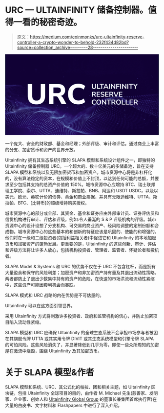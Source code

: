 # URC — ULTAINFINITY 储备控制器。值得一看的秘密奇迹。

> 原文：<https://medium.com/coinmonks/urc-ultainfinity-reserve-controller-a-crypto-wonder-to-behold-232f434d82bd?source=collection_archive---------28----------------------->

![](img/3714ca27b4f1594dbeea9d95e9bed4cb.png)

一个庞大、安全的财政部、基金和经理；外部评级、审计和评估。通过商业上丰富的分支、加密货币和资产向世界开放。

Ultainfinity 拥有其生态系统引擎的 SLAPA 模型和系统设计组件之一，即独特的 Ultainfinity 储备控制器 URC。一个超大的、数十亿美元的多储备池，旨在支持 SLAPA 模型和系统以及无限加密货币和加密资产。城市资源中心将是非杠杆化的，没有算法稳定的资本，在规模和价值上不封顶，以达到任何可能的总额，并要求至少包括其支持的总资产价值的 150%。城市资源中心应增持 BTC、瑞士联邦理工学院、索尔、UTTA、迪维特、斯拉帕、BNB、阿达和 USDT USDC，以及以美元、欧元、英镑计价的债券、黄金和商业票据，并具有无限迪维特、UTTA、斯拉帕、BTC、[比特币]的超级增持购买授权。

城市资源中心的部分或全部、其资金、基金和证券应由外部审计员、证券评估员和信贷机构进行审计、评估和评级，例如:令人垂涎的 S & P 评级机构的评级。城市资源中心的设计设想了分支机构、可交易的商业资产、经风险调整的定制份额和合成物。城市资源中心的这些基本的和创新的特征应该是巩固的、使能的和增强的。他们将在一级和二级投资者(包括利益相关者)中促进它和 Ultainfinity 的本地加密货币和加密资产的蓬勃发展。更重要的是，Ultainfinity 的这些创新、审计、评估和评级方法将让许多人放心，包括机构投资者、管理者、监管者、怀疑论者和投机者。

SLAPA Model & Systems 和 URC 的优势不仅在于 URC 不包含杠杆，而是拥有大量盈余和保守的风险利差；加密资产和非加密资产持有量及其退出流动性策略。两者都防止了退出少数集中持有的资产的危险，在快速的市场洪流和流动性紧缩中，这些资产可能因套利机会而暴跌。

SLAPA 模式和 URC 战略的内在优势是不可估量的。

Ultainfinity 可以在这方面引领世界。

采用 Ultainfinity 方式将刺激许多投资者、政府和监管机构的信心，并防止加密项目陷入流动性紧缩。

SLAPA 模型和 URC 应确保 Ultainfinity 的全球生态系统不会承担市场参与者被困在其旗舰令牌 UTTA 或其实用令牌 DIVIT 或其生态系统模型和引擎令牌 SLAPA 的可怕风险。这些风险消失了，并显著降低到几乎为零，即使一些众所周知的加密屋在激流中烧毁，围绕 Ultainfinity 及其加密货币。

# 关于 SLAPA 模型&作者

SLAPA 模型和系统、URC、其公式化的帕拉、团和相关主题，如 Ultainfinity 区块链，包括 Ultainfinity 全球项目的目的，由作者 M. Michael 先生(慈善家、发明家、企业家、创始人和 [Ultainfinity Global Group](https://ultainfinity.com) 的董事长兼集团首席执行官)在大量的白皮书、文字材料和 Flashpapers 中进行了深入介绍。